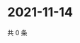 # 2021-11-14

共 0 条

<!-- BEGIN WEIBO -->
<!-- 最后更新时间 Sun Nov 14 2021 15:11:02 GMT+0800 (China Standard Time) -->

<!-- END WEIBO -->

